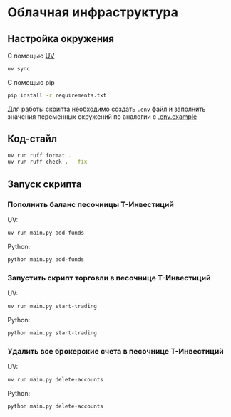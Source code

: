 # Облачная инфраструктура

## Настройка окружения

С помощью [UV](https://docs.astral.sh/uv/)
```bash
uv sync
```

С помощью pip
```bash
pip install -r requirements.txt
```

Для работы скрипта необходимо создать `.env` файл и заполнить значения переменных окружений по аналогии с [.env.example](.env.example)
## Код-стайл

```bash
uv run ruff format .
uv run ruff check . --fix
```

## Запуск скрипта
### Пополнить баланс песочницы Т-Инвестиций

UV:
```bash
uv run main.py add-funds
```
Python:
```bash
python main.py add-funds
```
### Запустить скрипт торговли в песочнице Т-Инвестиций
UV:
```bash
uv run main.py start-trading
```
Python:
```bash
python main.py start-trading
```
### Удалить все брокерские счета в песочнице Т-Инвестиций
UV:
```bash
uv run main.py delete-accounts
```
Python:
```bash
python main.py delete-accounts
```